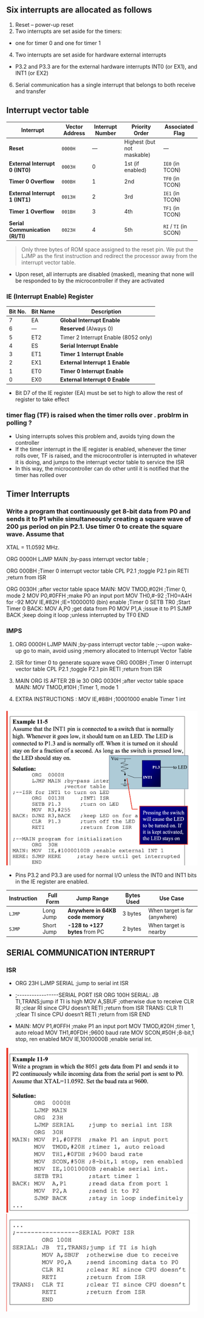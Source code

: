 ## Six interrupts are allocated as follows
1. Reset – power-up reset
2. Two interrupts are set aside for the timers:
 - one for timer 0 and one for timer 1
4. Two interrupts are set aside for hardware external interrupts
- P3.2 and P3.3 are for the external hardware interrupts INT0 (or EX1), and INT1 (or EX2)
6. Serial communication has a single interrupt that belongs to both receive and transfer

## Interrupt vector table 
| **Interrupt**                    | **Vector Address** | **Interrupt Number** | **Priority Order**         | **Associated Flag**   |
| -------------------------------- | ------------------ | -------------------- | -------------------------- | --------------------- |
| **Reset**                        | `0000H`            | —                    | Highest (but not maskable) | —                     |
| **External Interrupt 0 (INT0)**  | `0003H`            | 0                    | 1st (if enabled)           | `IE0` (in TCON)       |
| **Timer 0 Overflow**             | `000BH`            | 1                    | 2nd                        | `TF0` (in TCON)       |
| **External Interrupt 1 (INT1)**  | `0013H`            | 2                    | 3rd                        | `IE1` (in TCON)       |
| **Timer 1 Overflow**             | `001BH`            | 3                    | 4th                        | `TF1` (in TCON)       |
| **Serial Communication (RI/TI)** | `0023H`            | 4                    | 5th                        | `RI` / `TI` (in SCON) |


> Only three bytes of ROM space assigned to the reset pin. We put the LJMP as the first instruction and redirect the processor away from the interrupt vector table.

- Upon reset, all interrupts are disabled (masked), meaning that none will be responded to by the microcontroller if they are activated

### IE (Interrupt Enable) Register
| Bit No. | Bit Name | Description                          |
| ------- | -------- | ------------------------------------ |
| 7       | EA       | **Global Interrupt Enable**          |
| 6       | —        | **Reserved** (Always 0)              |
| 5       | ET2      | Timer 2 Interrupt Enable (8052 only) |
| 4       | ES       | **Serial Interrupt Enable**          |
| 3       | ET1      | **Timer 1 Interrupt Enable**         |
| 2       | EX1      | **External Interrupt 1 Enable**      |
| 1       | ET0      | **Timer 0 Interrupt Enable**         |
| 0       | EX0      | **External Interrupt 0 Enable**      |

- Bit D7 of the IE register (EA) must be set to high to allow the rest of register to take effect

###  timer flag (TF) is raised when the timer rolls over . problrm in polling ?
- Using interrupts solves this problem and, avoids tying down the controller
- If the timer interrupt in the IE register is enabled, whenever the timer rolls over, TF is raised, and the microcontroller is interrupted in whatever it is doing, and jumps to the interrupt vector table to service the ISR
- In this way, the microcontroller can do other until it is notified that the timer has rolled over


## Timer Interrupts


### Write a program that continuously get 8-bit data from P0 and sends it to P1 while simultaneously creating a square wave of 200 μs period on pin P2.1. Use timer 0 to create the square wave. Assume that
XTAL = 11.0592 MHz.

<!-- ;--upon wake-up go to main, avoid using
;memory allocated to Interrupt Vector Table -->
ORG 0000H
LJMP MAIN ;by-pass interrupt vector table
;
<!-- ;--ISR for timer 0 to generate square wave -->
ORG 000BH ;Timer 0 interrupt vector table
CPL P2.1 ;toggle P2.1 pin
RETI ;return from ISR

<!-- ;--The main program for initialization -->
ORG 0030H ;after vector table space
MAIN: 
MOV TMOD,#02H ;Timer 0, mode 2
MOV P0,#0FFH ;make P0 an input port
MOV TH0,#-92 ;TH0=A4H for -92
MOV IE,#82H ;IE=10000010 (bin) enable
            ;Timer 0
SETB TR0 ;Start Timer 0
BACK: MOV A,P0 ;get data from P0
MOV P1,A ;issue it to P1
SJMP BACK ;keep doing it loop
            ;unless interrupted by TF0
END



### IMPS
1. ORG 0000H
    LJMP MAIN
;by-pass interrupt vector table
;--upon wake-up go to main, avoid using
;memory allocated to Interrupt Vector Table

2. ISR for timer 0 to generate square wave
ORG 000BH ;Timer 0 interrupt vector table
CPL P2.1 ;toggle P2.1 pin
RETI ;return from ISR

3. MAIN ORG IS AFTER 2B ie 30
ORG 0030H ;after vector table space
MAIN: MOV TMOD,#10H ;Timer 1, mode 1

4. EXTRA INSTRUCTIONS :
MOV IE,#88H ;10001000 enable Timer 1 int



### 
![alt text](image-24.png)

- Pins P3.2 and P3.3 are used for normal I/O unless the INT0 and INT1 bits in the IE register are enabled.

| **Instruction** | **Full Form** | **Jump Range**                   | **Bytes Used** | **Use Case**                  |
| --------------- | ------------- | -------------------------------- | -------------- | ----------------------------- |
| `LJMP`          | Long Jump     | **Anywhere in 64KB code memory** | 3 bytes        | When target is far (anywhere) |
| `SJMP`          | Short Jump    | **-128 to +127 bytes** from PC   | 2 bytes        | When target is nearby         |

## SERIAL COMMUNICATION INTERRUPT

### ISR
- ORG 23H
LJMP SERIAL ;jump to serial int ISR

- ;-----------------SERIAL PORT ISR
ORG 100H
SERIAL: 
JB TI,TRANS;jump if TI is high
MOV A,SBUF ;otherwise due to receive
CLR RI ;clear RI since CPU doesn’t
RETI ;return from ISR
TRANS: CLR TI ;clear TI since CPU doesn’t
RETI ;return from ISR
END

- MAIN: 
MOV P1,#0FFH ;make P1 an input port
MOV TMOD,#20H ;timer 1, auto reload
MOV TH1,#0FDH ;9600 baud rate
MOV SCON,#50H ;8-bit,1 stop, ren enabled
MOV IE,10010000B ;enable serial int.

![alt text](image-25.png)
![alt text](image-26.png)